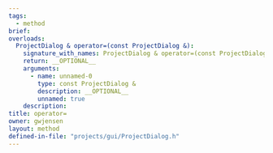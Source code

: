 ```yaml
---
tags:
  - method
brief:
overloads:
  ProjectDialog & operator=(const ProjectDialog &):
    signature_with_names: ProjectDialog & operator=(const ProjectDialog &)
    return: __OPTIONAL__
    arguments:
      - name: unnamed-0
        type: const ProjectDialog &
        description: __OPTIONAL__
        unnamed: true
    description:
title: operator=
owner: gwjensen
layout: method
defined-in-file: "projects/gui/ProjectDialog.h"
---
```


